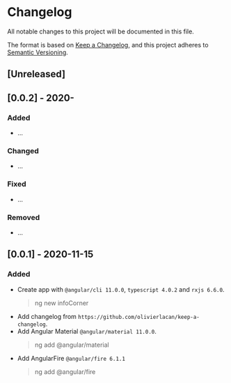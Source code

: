 # Changelog

All notable changes to this project will be documented in this file.

The format is based on [Keep a Changelog](https://keepachangelog.com/en/1.0.0/),
and this project adheres to [Semantic Versioning](https://semver.org/spec/v2.0.0.html).

## [Unreleased]

## [0.0.2] - 2020-

### Added

- ...

### Changed

- ...

### Fixed

- ...

### Removed

- ...

## [0.0.1] - 2020-11-15

### Added

- Create app with `@angular/cli 11.0.0`, `typescript 4.0.2` and `rxjs 6.6.0`.
  > ng new infoCorner
- Add changelog from `https://github.com/olivierlacan/keep-a-changelog`.
- Add Angular Material `@angular/material 11.0.0`.
  > ng add @angular/material
- Add AngularFire `@angular/fire 6.1.1`
  > ng add @angular/fire
